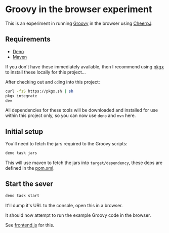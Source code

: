 # Groovy in the browser experiment

This is an experiment in running [Groovy](https://groovy-lang.org/) in the
browser using [CheerpJ](https://cheerpj.com/).

## Requirements

- [Deno](https://docs.deno.com/runtime/manual/getting_started/installation)
- [Maven](https://maven.apache.org/install.html)

If you don't have these immediately available, then I recommend using
[pkgx](https://pkgx.sh/) to install these locally for this project...

After checking out and `cd`ing into this project:

```sh
curl -fsS https://pkgx.sh | sh
pkgx integrate
dev
```

All dependencies for these tools will be downloaded and installed for use within
this project only, so you can now use `deno` and `mvn` here.

## Initial setup

You'll need to fetch the jars required to the Groovy scripts:

```sh
deno task jars
```

This will use maven to fetch the jars into `target/dependency`, these deps are
defined in the [pom.xml](./pom.xml).

## Start the sever

```sh
deno task start
```

It'll dump it's URL to the console, open this in a browser.

It should now attempt to run the example Groovy code in the browser.

See [frontend.js](./frontend.js) for this.
